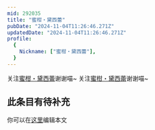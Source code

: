 ```yaml
---
mid: 292035
title: "蜜柑・黛西蕾"
pubDate: "2024-11-04T11:26:46.271Z"
updatedDate: "2024-11-04T11:26:46.271Z"
profile:
  {
    Nickname: ["蜜柑・黛西蕾"],
  }
---
```


关注[蜜柑・黛西蕾](https://space.bilibili.com/292035)谢谢喵~ 关注[蜜柑・黛西蕾](https://space.bilibili.com/292035)谢谢喵~

## 此条目有待补充
你可以在[这里](https://github.com/Yuhanawa/VTuber.ICU-Content/edit/master/v/蜜柑・黛西蕾/index.md)编辑本文
